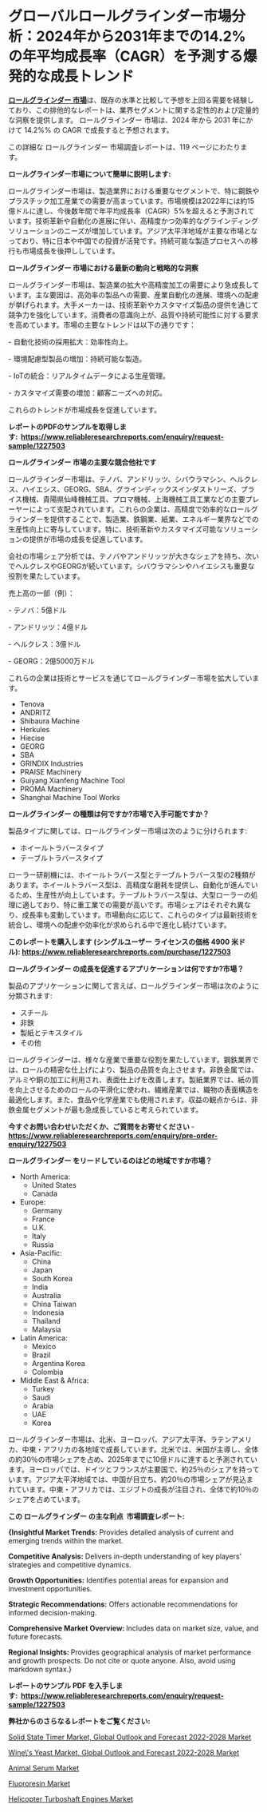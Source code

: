 <p><h1>グローバルロールグラインダー市場分析：2024年から2031年までの14.2%の年平均成長率（CAGR）を予測する爆発的な成長トレンド</h1></p><p data-sourcepos="1:1-1:157"><strong><a href="https://www.reliableresearchreports.com/roll-grinders-r1227503?utm_campaign=110&utm_medium=36&utm_source=Github&utm_content=ia&utm_term=04122024&utm_id=roll-grinders">ロールグラインダー 市場</a></strong>は、既存の水準と比較して予想を上回る需要を経験しており、この排他的なレポートは、業界セグメントに関する定性的および定量的な洞察を提供します。 ロールグラインダー 市場は、2024 年から 2031 年にかけて 14.2%% の CAGR で成長すると予想されます。</p>
<p data-sourcepos="3:1-3:50">この詳細な ロールグラインダー 市場調査レポートは、119 ページにわたります。</p>
<p><strong>ロールグラインダー市場について簡単に説明します:</strong></p>
<p><p>ロールグラインダー市場は、製造業界における重要なセグメントで、特に鋼鉄やプラスチック加工産業での需要が高まっています。市場規模は2022年には約15億ドルに達し、今後数年間で年平均成長率（CAGR）5%を超えると予測されています。技術革新や自動化の進展に伴い、高精度かつ効率的なグラインディングソリューションのニーズが増加しています。アジア太平洋地域が主要な市場となっており、特に日本や中国での投資が活発です。持続可能な製造プロセスへの移行も市場成長を後押ししています。</p></p>
<p><strong>ロールグラインダー 市場における最新の動向と戦略的な洞察</strong></p>
<p><p>ロールグラインダー市場は、製造業の拡大や高精度加工の需要により急成長しています。主な要因は、高効率の製品への需要、産業自動化の進展、環境への配慮が挙げられます。大手メーカーは、技術革新やカスタマイズ製品の提供を通じて競争力を強化しています。消費者の意識向上が、品質や持続可能性に対する要求を高めています。市場の主要なトレンドは以下の通りです：</p><p>- 自動化技術の採用拡大：効率性向上。</p><p>- 環境配慮型製品の増加：持続可能な製造。</p><p>- IoTの統合：リアルタイムデータによる生産管理。</p><p>- カスタマイズ需要の増加：顧客ニーズへの対応。 </p><p>これらのトレンドが市場成長を促進しています。</p></p>
<p><strong>レポートのPDFのサンプルを取得します</strong><strong>:&nbsp;&nbsp;<a href="https://www.reliableresearchreports.com/enquiry/request-sample/1227503?utm_campaign=110&utm_medium=36&utm_source=Github&utm_content=ia&utm_term=04122024&utm_id=roll-grinders">https://www.reliableresearchreports.com/enquiry/request-sample/1227503</a></strong></p>
<p><strong>ロールグラインダー 市場の主要な競合他社です</strong></p>
<p><p>ロールグラインダー市場は、テノバ、アンドリッツ、シバウラマシン、ヘルクレス、ハイエシス、GEORG、SBA、グラインディックスインダストリーズ、プライス機械、貴陽県仙峰機械工具、プロマ機械、上海機械工具工業などの主要プレーヤーによって支配されています。これらの企業は、高精度で効率的なロールグラインダーを提供することで、製造業、鉄鋼業、紙業、エネルギー業界などでの生産性向上に寄与しています。特に、技術革新やカスタマイズ可能なソリューションの提供が市場の成長を促進しています。</p><p>会社の市場シェア分析では、テノバやアンドリッツが大きなシェアを持ち、次いでヘルクレスやGEORGが続いています。シバウラマシンやハイエシスも重要な役割を果たしています。</p><p>売上高の一部（例）：</p><p>- テノバ：5億ドル</p><p>- アンドリッツ：4億ドル</p><p>- ヘルクレス：3億ドル</p><p>- GEORG：2億5000万ドル</p><p>これらの企業は技術とサービスを通じてロールグラインダー市場を拡大しています。</p></p>
<p><ul><li>Tenova</li><li>ANDRITZ</li><li>Shibaura Machine</li><li>Herkules</li><li>Hiecise</li><li>GEORG</li><li>SBA</li><li>GRINDIX Industries</li><li>PRAISE Machinery</li><li>Guiyang Xianfeng Machine Tool</li><li>PROMA Machinery</li><li>Shanghai Machine Tool Works</li></ul></p>
<p><strong>ロールグラインダー の種類は何ですか?市場で入手可能ですか？</strong></p>
<p>製品タイプに関しては、ロールグラインダー市場は次のように分けられます:</p>
<p><ul><li>ホイールトラバースタイプ</li><li>テーブルトラバースタイプ</li></ul></p>
<p><p>ローラー研削機には、ホイールトラバース型とテーブルトラバース型の2種類があります。ホイールトラバース型は、高精度な磨耗を提供し、自動化が進んでいるため、生産性が向上しています。テーブルトラバース型は、大型ローラーの処理に適しており、特に重工業での需要が高いです。市場シェアはそれぞれ異なり、成長率も変動しています。市場動向に応じて、これらのタイプは最新技術を統合し、環境への配慮や効率化が求められる中で進化し続けています。</p></p>
<p><strong>このレポートを購入します (シングルユーザー ライセンスの価格 4900 米ドル):&nbsp;<a href="https://www.reliableresearchreports.com/purchase/1227503?utm_campaign=110&utm_medium=36&utm_source=Github&utm_content=ia&utm_term=04122024&utm_id=roll-grinders">https://www.reliableresearchreports.com/purchase/1227503</a></strong></p>
<p><strong>ロールグラインダー の成長を促進するアプリケーションは何ですか?市場？</strong></p>
<p>製品のアプリケーションに関して言えば、ロールグラインダー市場は次のように分類されます:</p>
<p><ul><li>スチール</li><li>非鉄</li><li>製紙とテキスタイル</li><li>その他</li></ul></p>
<p><p>ロールグラインダーは、様々な産業で重要な役割を果たしています。鋼鉄業界では、ロールの精密な仕上げにより、製品の品質を向上させます。非鉄金属では、アルミや銅の加工に利用され、表面仕上げを改善します。製紙業界では、紙の質を向上させるためのロールの平滑化に使われ、繊維産業では、織物の表面構造を最適化します。また、食品や化学産業でも使用されます。収益の観点からは、非鉄金属セグメントが最も急成長していると考えられています。</p></p>
<p><strong>今すぐお問い合わせいただくか、ご質問をお寄せください</strong><strong>&nbsp;</strong>-<strong><a href="https://www.reliableresearchreports.com/enquiry/pre-order-enquiry/1227503?utm_campaign=110&utm_medium=36&utm_source=Github&utm_content=ia&utm_term=04122024&utm_id=roll-grinders">https://www.reliableresearchreports.com/enquiry/pre-order-enquiry/1227503</a></strong></p>
<p><strong>ロールグラインダー をリードしているのはどの地域ですか市場？</strong></p>
<p><ul>
    <li>
        North America:
        <ul>
            <li>United States</li>
            <li>Canada</li>
        </ul>
    </li>
    <li>
        Europe:
        <ul>
            <li>Germany</li>
            <li>France</li>
            <li>U.K.</li>
            <li>Italy</li>
            <li>Russia</li>
        </ul>
    </li>
    <li>
        Asia-Pacific:
        <ul>
            <li>China</li>
            <li>Japan</li>
            <li>South Korea</li>
            <li>India</li>
            <li>Australia</li>
            <li>China Taiwan</li>
            <li>Indonesia</li>
            <li>Thailand</li>
            <li>Malaysia</li>
        </ul>
    </li>
    <li>
        Latin America:
        <ul>
            <li>Mexico</li>
            <li>Brazil</li>
            <li>Argentina Korea</li>
            <li>Colombia</li>
        </ul>
    </li>
    <li>
        Middle East & Africa:
        <ul>
            <li>Turkey</li>
            <li>Saudi</li>
            <li>Arabia</li>
            <li>UAE</li>
            <li>Korea</li>
        </ul>
    </li>
    </ul></p>
<p><p>ロールグラインダー市場は、北米、ヨーロッパ、アジア太平洋、ラテンアメリカ、中東・アフリカの各地域で成長しています。北米では、米国が主導し、全体の約30％の市場シェアを占め、2025年までに10億ドルに達すると予測されています。ヨーロッパでは、ドイツとフランスが主要国で、約25％のシェアを持っています。アジア太平洋地域では、中国が目立ち、約20％の市場シェアが見込まれています。中東・アフリカでは、エジブトの成長が注目され、全体で約10％のシェアを占めています。</p></p>
<p><strong>この ロールグラインダー の主な利点&nbsp; 市場調査レポート:</strong></p>
<p><strong>{Insightful Market Trends:</strong> Provides detailed analysis of current and emerging trends within the market.</p>
<p><strong>Competitive Analysis:</strong> Delivers in-depth understanding of key players' strategies and competitive dynamics.</p>
<p><strong>Growth Opportunities:</strong> Identifies potential areas for expansion and investment opportunities.</p>
<p><strong>Strategic Recommendations:</strong> Offers actionable recommendations for informed decision-making.</p>
<p><strong>Comprehensive Market Overview: </strong>Includes data on market size, value, and future forecasts.</p>
<p><strong>Regional Insights: </strong>Provides geographical analysis of market performance and growth prospects. Do not cite or quote anyone. Also, avoid using markdown syntax.}</p>
<p><strong>レポートのサンプル PDF を入手します:&nbsp;</strong><strong>&nbsp;<a href="https://www.reliableresearchreports.com/enquiry/request-sample/1227503?utm_campaign=110&utm_medium=36&utm_source=Github&utm_content=ia&utm_term=04122024&utm_id=roll-grinders">https://www.reliableresearchreports.com/enquiry/request-sample/1227503</a></strong></p>
<p></p>
<p><strong>弊社からのさらなるレポートをご覧ください:</strong></p>
<p><p><a href="https://github.com/prosalinda88/Market-Research-Report-List-6/blob/main/solid-state-timer-market-global-outlook-and-forecast-2022-2028-market.md?utm_campaign=110&utm_medium=36&utm_source=Github&utm_content=ia&utm_term=04122024&utm_id=roll-grinders">Solid State Timer Market, Global Outlook and Forecast 2022-2028 Market</a></p><p><a href="https://github.com/globismark/Market-Research-Report-List-5/blob/main/wines-yeast-market-global-outlook-and-forecast-2022-2028-market.md?utm_campaign=110&utm_medium=36&utm_source=Github&utm_content=ia&utm_term=04122024&utm_id=roll-grinders">Wine\'s Yeast Market, Global Outlook and Forecast 2022-2028 Market</a></p><p><a href="https://issuu.com/reportprime-2/docs/animal-serum-market-size-2030.pptx?utm_campaign=110&utm_medium=36&utm_source=Github&utm_content=ia&utm_term=04122024&utm_id=roll-grinders">Animal Serum Market</a></p><p><a href="https://issuu.com/reportprime-2/docs/fluororesin-market-size-2030.pptx?utm_campaign=110&utm_medium=36&utm_source=Github&utm_content=ia&utm_term=04122024&utm_id=roll-grinders">Fluororesin Market</a></p><p><a href="https://www.linkedin.com/pulse/helicopter-turboshaft-engines-market-emerging-trends-bt74c?utm_campaign=110&utm_medium=36&utm_source=Github&utm_content=ia&utm_term=04122024&utm_id=roll-grinders">Helicopter Turboshaft Engines Market</a></p></p>